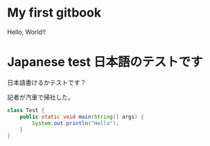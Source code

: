 # My first gitbook

Hello, World!!

# Japanese test 日本語のテストです
日本語書けるかテストです？  

記者が汽車で帰社した。

```java
class Test {
    public static void main(String[] args) {
        System.out.println("Hello");
    }
}
```